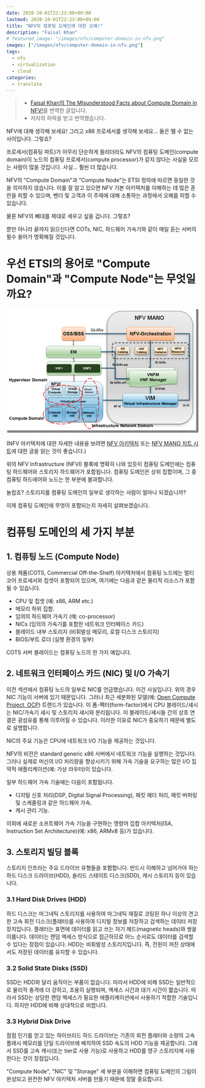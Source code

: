 ```yaml
---
date: 2020-10-01T22:23:00+09:00
lastmod: 2020-10-01T22:23:00+09:00
title: "NFV의 컴퓨팅 도메인에 대한 오해!"
description: "Faisal Khan"
# featured_image: "/images/nfv/computer-domain-in-nfv.png"
images: ["/images/nfv/computer-domain-in-nfv.png"]
tags:
  - nfv
  - virtualization
  - cloud
categories:
  - translate
---
```


> - [Faisal Khan의 The Misunderstood Facts about Compute Domain in NFV!](https://telcocloudbridge.com/blog/the-misunderstood-facts-about-compute-domain-in-nfv/)를 번역한 글입니다.
> - 저자의 허락을 받고 번역했습니다.

NFV에 대해 생각해 보세요! 그리고 x86 프로세서를 생각해 보세요... 둘은 뗄 수 없는 사이입니다. 그렇죠?

프로세서(컴퓨팅 파트)가 아무리 단순하게 들리더라도 NFV의 컴퓨팅 도메인(compute domain)이 노드의 컴퓨팅 프로세서(compute processor)가 같지 않다는 사실을 모르는 사람이 많을 것입니다. 사실... 훨씬 더 많습니다.

NFV의 "Compute Domain"과 "Compute Node"는 ETSI 정의에 따르면 동일한 것을 의미하지 않습니다. 이를 잘 알고 있으면 NFV 기본 아키텍처를 이해하는 데 많은 혼란을 피할 수 있으며, 벤더 및 고객과 이 주제에 대해 소통하는 과정에서 오해를 피할 수 있습니다.

물론 NFV의 뼈대를 제대로 세우고 싶을 겁니다. 그렇죠?

뿐만 아니라 끝까지 읽으신다면 COTs, NIC, 하드웨어 가속기와 같이 매일 듣는 서버의 필수 용어가 명확해질 것입니다.

# 우선 ETSI의 용어로 "Compute Domain"과 "Compute Node"는 무엇일까요?

![computer-domain-in-nfv](/images/nfv/computer-domain-in-nfv.png)

(NFV 아키텍처에 대한 자세한 내용을 보려면 [NFV 아키텍처](../beginners-guide-to-nfv-mano/) 또는 [NFV MANO 치트 시트](../cheat-sheet-understanding-nfv-architecture)에 대한 글을 읽는 것이 좋습니다.)

위의 NFV Infrastructure (NFVI) 블록에 명확히 나와 있듯이 컴퓨팅 도메인에는 컴퓨팅 하드웨어와 스토리지 하드웨어가 포함됩니다. 컴퓨팅 도메인은 상위 집합이며, 그 중 컴퓨팅 하드에어와 노드는 한 부분에 불과합니다.

놀랍죠? 스토리지를 컴퓨팅 도메인의 일부로 생각하는 사람이 얼마나 되겠습니까?

이제 컴퓨팅 도메인에 무엇이 포함되는지 자세히 살펴보겠습니다.

# 컴퓨팅 도메인의 세 가지 부분

## 1. 컴퓨팅 노드 (Compute Node)

상용 제품(COTS, Commercial Off-the-Shelf) 아키텍처에서 컴퓨팅 노드에는 멀티 코어 프로세서와 칩셋이 포함되어 있으며, 여기에는 다음과 같은 물리적 리소스가 포함될 수 있습니다.

- CPU 및 칩셋 (예: x86, ARM etc.)
- 메모리 하위 집합.
- 임의의 하드웨어 가속기 (예: co-processor)
- NICs (임의의 가속기를 포함한 네트워크 인터페이스 카드)
- 블레이드 내부 스토리지 (비휘발성 메모리, 로컬 디스크 스토리지)
- BIOS/부트 로더 (실행 환경의 일부)

COTS 서버 블레이드는 컴퓨팅 노드의 한 가지 예입니다.

## 2. 네트워크 인터페이스 카드 (NIC) 및 I/O 가속기

이전 섹션에서 컴퓨팅 노드의 일부로 NIC를 언급했습니다. 이건 사실입니다.
위의 경우 NIC 기능이 서버에 있기 때문입니다.
그러나 최근 세분화된 모델(예: [Open Compute Project, OCP](http://www.opencompute.org/about/)) 트렌드가 있습니다.
이 폼-팩터(form-factor)에서 CPU 블레이드/섀시는 NIC/가속기 섀시 및 스토리지 섀시와 분리됩니다.
이 블레이드/섀시들 간의 상호 연결은 광섬유를 통해 이루어질 수 있습니다.
이러한 이유로 NIC가 중요하기 때문에 별도로 설명합니다.

NIC의 주요 기능은 CPU에 네트워크 I/O 기능을 제공하는 것입니다.

NFV의 비전은 standard generic x86 서버에서 네트워크 기능을 실행하는 것입니다. 그러나 실제로 머신의 I/O 처리량을 향상시키기 위해 가속 기술을 요구하는 많은 I/O 집약적 애플리케이션(예: 가상 라우터)이 있습니다.

일부 하드웨어 가속 기술에는 다음이 포함됩니다.

- 디지털 신호 처리(DSP, Digital Signal Processing), 패킷 헤더 처리, 패킷 버퍼링 및 스케줄링과 같은 하드웨어 가속.
- 캐시 관리 기능.

이외에 새로운 소프트웨어 가속 기능을 구현하는 명령어 집합 아키텍처(ISA, Instruction Set Architecture)(예: x86, ARMv8 등)가 있습니다.

## 3. 스토리지 빌딩 블록

스토리지 인프라는 주요 드라이브 유형들을 포함합니다. 반드시 이해하고 넘어가야 하는 하드 디스크 드라이브(HDD), 솔리드 스테이트 디스크(SDD), 캐시 스토리지 등이 있습니다.

### 3.1 Hard Disk Drives (HDD)

하드 디스크는 마그네틱 스토리지를 사용하여 마그네틱 재질로 코팅된 하나 이상의
견고한 고속 회전 디스크(플래터)를 사용하여 디지털 정보를 저장하고 검색하는 데이터 저장 장치입니다.
플래터는 표면에 데이터를 읽고 쓰는 자기 헤드(magnetic heads)와 쌍을 이룹니다.
데이터는 랜덤 액세스 방식으로 접근하므로 어느 순서로도 데이터를 검색할 수 있다는 장점이 있습니다.
HDD는 비휘발성 스토리지입니다. 즉, 전원이 꺼진 상태에서도 저장된 데이터를 유지할 수 있습니다.

### 3.2 Solid State Disks (SSD)

SSD는 HDD와 달리 움직이는 부품이 없습니다.
따라서 HDD에 비해 SSD는 일반적으로 물리적 충격에 더 강하고,
조용히 실행되며, 액세스 시간과 대기 시간이 짧습니다.
따라서 SSD는 상당한 랜덤 액세스가 필요한 애플리케이션에서 사용하기 적합한 기술입니다.
하지만 HDD에 비해 상대적으로 비쌉니다.

### 3.3 Hybrid Disk Drive

점점 인기를 얻고 있는 하이브리드 하드 드라이브는 기존의 회전 플래터와
소량의 고속 플래시 메모리를 단일 드라이브에 배치하여 SSD 속도의 HDD 기능을 제공합니다.
그래서 SSD를 고속 캐시(또는 tier로 사용 가능)로 사용하고
HDD를 영구 스토리지에 사용한다는 것이 장점입니다.

"Compute Node", "NIC" 및 "Storage" 세 부분을 이해하면 컴퓨팅 도메인의 그림이 완성되고
완전한 NFV 아키텍처 서버를 만들기 때문에 정말 중요합니다.
